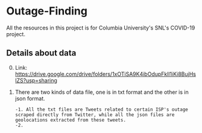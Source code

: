 # Outage-Finding
All the resources in this project is for Columbia University's SNL's COVID-19 project.

## Details about data
0. Link: https://drive.google.com/drive/folders/1xOTiSA9K4ibOdupFkll1iKi8BujHslZS?usp=sharing
1. There are two kinds of data file, one is in txt format and the other is in json format.

       -1. All the txt files are Tweets related to certain ISP's outage scraped directly from Twitter, while all the json files are geolocations extracted from these tweets.
       -2. 

            
